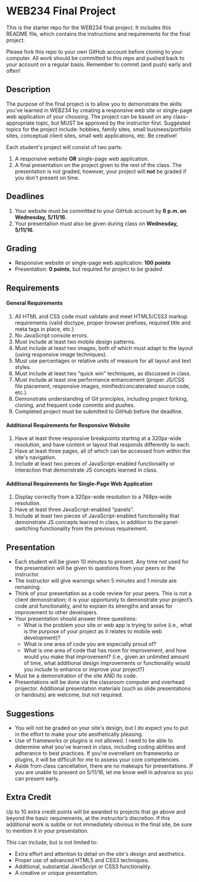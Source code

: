 # WEB234 Final Project
This is the starter repo for the WEB234 final project. It includes this README file, which contains the instructions and requirements for the final project.

Please fork this repo to your own GitHub account before cloning to your computer. All work should be committed to this repo and pushed back to your account on a regular basis. Remember to commit (and push) early and often! 

## Description
The purpose of the final project is to allow you to demonstrate the skills you’ve learned in WEB234 by creating a responsive web site or single-page web application of your choosing. The project can be based on any class-appropriate topic, but MUST be approved by the instructor first. Suggested topics for the project include: hobbies, family sites, small business/portfolio sites, conceptual client sites, small web applications, etc. Be creative!

Each student's project will consist of two parts:

1. A responsive website **OR** single-page web application.
2. A final presentation on the project given to the rest of the class. The presentation is not graded; however, your project will **not** be graded if you don't present on time.

## Deadlines
1. Your website must be committed to your GitHub account by **6 p.m. on Wednesday, 5/11/16**.
2. Your presentation must also be given during class on **Wednesday, 5/11/16**.

## Grading
* Responsive website or single-page web application: **100 points**
* Presentation: **0 points**, but required for project to be graded

## Requirements
#### General Requirements
1. All HTML and CSS code must validate and meet HTML5/CSS3 markup requirements (valid doctype, proper browser prefixes, required title and meta tags in place, etc.)
2. No JavaScript console errors.
3. Must include at least two mobile design patterns.
4. Must include at least two images, both of which must adapt to the layout (using responsive image techniques).
5. Must use percentages or relative units of measure for all layout and text styles.
6. Must include at least two "quick win" techniques, as discussed in class.
7. Must include at least one performance enhancement (proper JS/CSS file placement, responsive images, minified/concatenated source code, etc.).
8. Demonstrate understanding of Git principles, including project forking, cloning, and frequent code commits and pushes.
9. Completed project must be submitted to GitHub before the deadline.

#### Additional Requirements for Responsive Website
1. Have at least three responsive breakpoints starting at a 320px-wide resolution, and have content or layout that responds differently to each.
2. Have at least three pages, all of which can be accessed from within the site's navigation.
3. Include at least two pieces of JavaScript-enabled functionality or interaction that demonstrate JS concepts learned in class.

#### Additional Requirements for Single-Page Web Application
1. Display correctly from a 320px-wide resolution to a 768px-wide resolution.
2. Have at least three JavaScript-enabled “panels”.
3. Include at least two pieces of JavaScript-enabled functionality that demonstrate JS concepts learned in class, in addition to the panel-switching functionality from the previous requirement.

## Presentation
* Each student will be given 10 minutes to present. Any time not used for the presentation will be given to questions from your peers or the instructor.
* The instructor will give warnings when 5 minutes and 1 minute are remaining.
* Think of your presentation as a code review for your peers. This is not a client demonstration; it is your opportunity to demonstrate your project’s code and functionality, and to explain its strengths and areas for improvement to other developers.
* Your presentation should answer three questions:
	* What is the problem your site or web app is trying to solve (i.e., what is the purpose of your project as it relates to mobile web development)?
	* What is one area of code you are especially proud of?
	* What is one area of code that has room for improvement, and how would you make that improvement? (i.e., given an unlimited amount of time, what additional design improvements or functionality would you include to enhance or improve your project?)
* Must be a demonstration of the site AND its code.
* Presentations will be done via the classroom computer and overhead projector. Additional presentation materials (such as slide presentations or handouts) are welcome, but not required.

## Suggestions
* You will not be graded on your site's design, but I do expect you to put in the effort to make your site aesthetically pleasing.
* Use of frameworks or plugins is not allowed. I need to be able to determine what you've learned in class, including coding abilities and adherance to best practices. If you're overreliant on frameworks or plugins, it will be difficult for me to assess your core competencies.
* Aside from class cancellation, there are no makeups for presentations. If you are unable to present on 5/11/16, let me know well in advance so you can present early.

## Extra Credit
Up to 10 extra credit points will be awarded to projects that go above and beyond the basic requirements, at the instructor’s discretion. If this additional work is subtle or not immediately obvious in the final site, be sure to mention it in your presentation.

This can include, but is not limited to:
* Extra effort and attention to detail on the site's design and aesthetics.
* Proper use of advanced HTML5 and CSS3 techniques.
* Additional, substantial JavaScript or CSS3 functionality.
* A creative or unique presentation.
